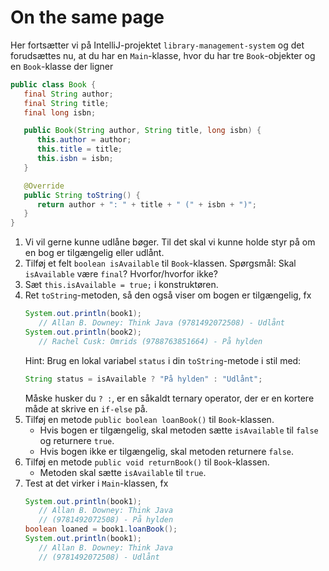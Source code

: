 # On the same page

Her fortsætter vi på IntelliJ-projektet `library-management-system` og det forudsættes nu, at du har en `Main`-klasse, hvor du har tre `Book`-objekter og en `Book`-klasse der ligner
```java
public class Book {
   final String author;
   final String title;
   final long isbn;

   public Book(String author, String title, long isbn) {
      this.author = author;
      this.title = title;
      this.isbn = isbn;
   }

   @Override
   public String toString() {
      return author + ": " + title + " (" + isbn + ")";
   }
}
```

1. Vi vil gerne kunne udlåne bøger. Til det skal vi kunne holde styr på om en bog er tilgængelig eller udlånt.
2. Tilføj et felt `boolean isAvailable` til `Book`-klassen. Spørgsmål: Skal `isAvailable` være `final`? Hvorfor/hvorfor ikke?
3. Sæt `this.isAvailable = true;` i konstruktøren.
4. Ret `toString`-metoden, så den også viser om bogen er tilgængelig, fx
   ```java
   System.out.println(book1); 
      // Allan B. Downey: Think Java (9781492072508) - Udlånt
   System.out.println(book2); 
      // Rachel Cusk: Omrids (9788763851664) - På hylden
   ```
   Hint: Brug en lokal variabel `status` i din `toString`-metode i stil med:
   ```java
   String status = isAvailable ? "På hylden" : "Udlånt";
   ```
   Måske husker du `? :`, er en såkaldt ternary operator, der er en kortere måde at skrive en `if-else` på.
5. Tilføj en metode `public boolean loanBook()` til `Book`-klassen.
   - Hvis bogen er tilgængelig, skal metoden sætte `isAvailable` til `false` og returnere `true`.
   - Hvis bogen ikke er tilgængelig, skal metoden returnere `false`.
6. Tilføj en metode `public void returnBook()` til `Book`-klassen.
   - Metoden skal sætte `isAvailable` til `true`.
7. Test at det virker i `Main`-klassen, fx
   ```java
   System.out.println(book1); 
      // Allan B. Downey: Think Java 
      // (9781492072508) - På hylden
   boolean loaned = book1.loanBook();
   System.out.println(book1); 
      // Allan B. Downey: Think Java 
      // (9781492072508) - Udlånt
   ```
